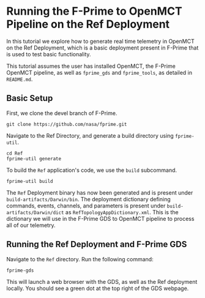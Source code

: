 # Running the F-Prime to OpenMCT Pipeline on the Ref Deployment
In this tutorial we explore how to generate real time telemetry in OpenMCT on the Ref Deployment, which is a basic deployment present in F-Prime that is used to test basic functionality. 

This tutorial assumes the user has installed OpenMCT, the F-Prime OpenMCT pipeline, as well as `fprime_gds` and `fprime_tools`, as detailed in `README.md`. 

## Basic Setup
First, we clone the devel branch of F-Prime.
```
git clone https://github.com/nasa/fprime.git
```
Navigate to the Ref Directory, and generate a build directory using `fprime-util`.
```
cd Ref
fprime-util generate 
```
To build the `Ref` application's code, we use the `build` subcommand.
```
fprime-util build
```
The `Ref` Deployment binary has now been generated and is present under `build-artifacts/Darwin/bin`. The deployment dictionary defining commands, events, channels, and parameters is present under `build-artifacts/Darwin/dict` as `RefTopologyAppDictionary.xml`. This is the dictionary we will use in the F-Prime GDS to OpenMCT pipeline to process all of our telemetry. 

## Running the Ref Deployment and F-Prime GDS 
Navigate to the `Ref` directory. Run the following command:
```
fprime-gds
```
This will launch a web browser with the GDS, as well as the Ref deployment locally. You should see a green dot at the top right of the GDS webpage.




